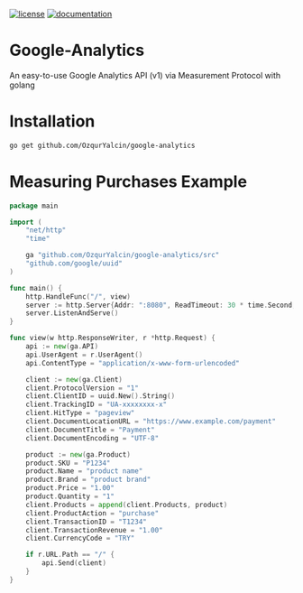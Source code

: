 [![license](https://img.shields.io/:license-mit-blue.svg)](https://github.com/OzqurYalcin/google-analytics/blob/master/LICENSE.md)
[![documentation](https://pkg.go.dev/badge/github.com/OzqurYalcin/google-analytics)](https://pkg.go.dev/github.com/OzqurYalcin/google-analytics/src)

# Google-Analytics
An easy-to-use Google Analytics API (v1) via Measurement Protocol with golang

# Installation
```bash
go get github.com/OzqurYalcin/google-analytics
```

# Measuring Purchases Example
```go
package main

import (
	"net/http"
	"time"

	ga "github.com/OzqurYalcin/google-analytics/src"
	"github.com/google/uuid"
)

func main() {
	http.HandleFunc("/", view)
	server := http.Server{Addr: ":8080", ReadTimeout: 30 * time.Second, WriteTimeout: 30 * time.Second}
	server.ListenAndServe()
}

func view(w http.ResponseWriter, r *http.Request) {
	api := new(ga.API)
	api.UserAgent = r.UserAgent()
	api.ContentType = "application/x-www-form-urlencoded"

	client := new(ga.Client)
	client.ProtocolVersion = "1"
	client.ClientID = uuid.New().String()
	client.TrackingID = "UA-xxxxxxxx-x"
	client.HitType = "pageview"
	client.DocumentLocationURL = "https://www.example.com/payment"
	client.DocumentTitle = "Payment"
	client.DocumentEncoding = "UTF-8"

	product := new(ga.Product)
	product.SKU = "P1234"
	product.Name = "product name"
	product.Brand = "product brand"
	product.Price = "1.00"
	product.Quantity = "1"
	client.Products = append(client.Products, product)
	client.ProductAction = "purchase"
	client.TransactionID = "T1234"
	client.TransactionRevenue = "1.00"
	client.CurrencyCode = "TRY"

	if r.URL.Path == "/" {
		api.Send(client)
	}
}
```

